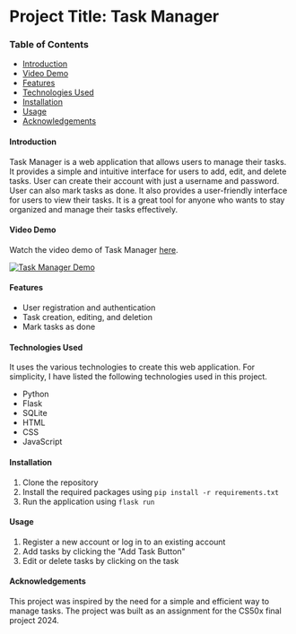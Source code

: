 # Project Title: Task Manager

### Table of Contents
 - [Introduction](#introduction)
 - [Video Demo](#video-demo)
 - [Features](#features)
 - [Technologies Used](#technologies-used)
 - [Installation](#installation)
 - [Usage](#usage)
 - [Acknowledgements](#acknowledgements)

#### Introduction
Task Manager is a web application that allows users to manage their tasks. It provides a simple and intuitive interface for users to add, edit, and delete tasks. User can create their account with just a username and password. User can also mark tasks as done. It also provides a user-friendly interface for users to view their tasks. It is a great tool for anyone who wants to stay organized and manage their tasks effectively.

#### Video Demo
Watch the video demo of Task Manager [here](https://www.youtube.com/watch?).

[![Task Manager Demo](https://img.youtube.com/vi/XLWs02N801M/0.jpg)](https://www.youtube.com/watch?)

#### Features
 - User registration and authentication
 - Task creation, editing, and deletion
 - Mark tasks as done

#### Technologies Used
It uses the various technologies to create this web application. For simplicity, I have listed the following technologies used in this project.

 - Python
 - Flask
 - SQLite
 - HTML
 - CSS
 - JavaScript

#### Installation
1. Clone the repository
2. Install the required packages using `pip install -r requirements.txt`
3. Run the application using `flask run`

#### Usage
1. Register a new account or log in to an existing account
2. Add tasks by clicking the "Add Task Button"
3. Edit or delete tasks by clicking on the task

#### Acknowledgements
This project was inspired by the need for a simple and efficient way to manage tasks. The project was built as an assignment for the CS50x final project 2024.

